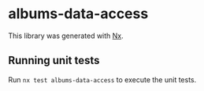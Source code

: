 # albums-data-access

This library was generated with [Nx](https://nx.dev).

## Running unit tests

Run `nx test albums-data-access` to execute the unit tests.
